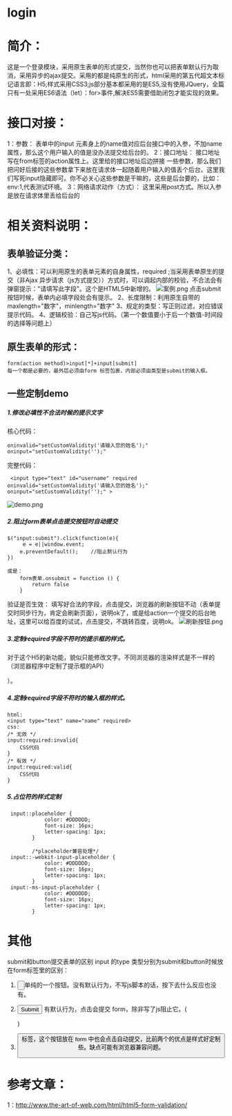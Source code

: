 # login
# 简介：
这是一个登录模块，采用原生表单的形式提交，当然你也可以把表单默认行为取消，采用异步的ajax提交。采用的都是纯原生的形式，html采用的第五代超文本标记语言即：H5;样式采用CSS3;js部分基本都采用的是ES5,没有使用JQuery，全篇只有一处采用ES6语法（let）：for>事件,解决ES5需要借助闭包才能实现的效果。
# 接口对接：
1：参数：
表单中的input 元素身上的name值对应后台接口中的入参，不加name属性，那么这个用户输入的值是没办法提交给后台的。
2：接口地址：
接口地址写在from标签的action属性上。这里给的接口地址后边拼接 一些参数，那么我们把问好后接的这些参数拿下来放在请求体一起随着用户输入的值丢个后台。这里我们写死input隐藏即可。你不必关心这些参数是干嘛的，这些是后台要的，比如：env:1,代表测试环境。
3：网络请求动作（方式）：
这里采用post方式。所以入参是放在请求体里丢给后台的
# 相关资料说明：
## 表单验证分类：
1、必填性：可以利用原生的表单元素的自身属性，required ;当采用表单原生的提交（非Ajax 异步请求（js方式提交））方式时，可以调起内部的校验，不合法会有弹窗提示："请填写此字段"。这个是HTML5中新增的。
![案例.png](http://upload-images.jianshu.io/upload_images/3233350-a00b7445afb25501.png?imageMogr2/auto-orient/strip%7CimageView2/2/w/1240)
点击submit按钮时候，表单内必填字段处会有提示。
2、长度限制：利用原生自带的maxlength="数字"，minlength="数字"
3、规定的类型：写正则过滤，对应错误提示代码。
4、逻辑校验：自己写js代码。（第一个数值要小于后一个数值-时间段的选择等问题上）
## 原生表单的形式：
```
form(action method)>input[*]+input[submit]
每一个都是必要的，最外层必须由form 标签包裹，内部必须由类型是submit的输入框。
```
## 一些定制demo
##### 1.修改必填性不合法时候的提示文字
核心代码：
```
oninvalid="setCustomValidity('请输入您的姓名');" oninput="setCustomValidity('');"
```

完整代码：
```
 <input type="text" id="username" required oninvalid="setCustomValidity('请输入您的姓名');" oninput="setCustomValidity('');" >
```
![demo.png](http://upload-images.jianshu.io/upload_images/3233350-6b41c330f7fd518e.png?imageMogr2/auto-orient/strip%7CimageView2/2/w/1240)

##### 2.阻止form表单点击提交按钮时自动提交
```
$("input:submit").click(function(e){
     e = e||window.event;
    e.preventDefault();    //阻止默认行为
})

或是：
    form表单.onsubmit = function () {
        return false
    }
```
验证是否生效：
填写好合法的字段，点击提交，浏览器的刷新按钮不动（表单提交时同步行为，肯定会刷新页面），说明ok了，或是给action一个提交的后台地址，这里可以给百度的试试，点击提交，不跳转百度，说明ok。
![刷新按钮.png](http://upload-images.jianshu.io/upload_images/3233350-8f6e6fa8592a3a89.png?imageMogr2/auto-orient/strip%7CimageView2/2/w/1240)

##### 3.定制required字段不符时的提示框的样式。
对于这个H5的新功能，貌似只能修改文字。不同浏览器的渲染样式是不一样的（浏览器程序中定制了提示框的API）

）。
##### 4.定制required字段不符时的输入框的样式。
```
html:
<input type="text" name="name" required>
css:
/* 无效 */
input:required:invalid{
    CSS代码
}
/* 有效 */
input:required:valid{
    CSS代码
}
```
##### 5.占位符的样式定制
```
 input::placeholder {
            color: #DDDDDD;
            font-size: 16px;
            letter-spacing: 1px;
        }

        /*placeholder兼容处理*/
 input::-webkit-input-placeholder {
            color: #DDDDDD;
            font-size: 16px;
            letter-spacing: 1px;
        }
 input:-ms-input-placeholder {
            color: #DDDDDD;
            font-size: 16px;
            letter-spacing: 1px;
        }
```

# 其他
submit和button提交表单的区别
input 的type 类型分别为submit和button时候放在form标签里的区别：
1.  <input type="button" />单纯的一个按钮。没有默认行为，不写js脚本的话，按下去什么反应也没有。

2.  <input type="submit" /> 有默认行为，点击会提交 form，除非写了js阻止它。(<form onsubmit="return false;"> )

3.  <button> 标签，这个按钮放在 form 中也会点击自动提交，比前两个的优点是样式好定制些。缺点可能有浏览器兼容问题。


# 参考文章：
1：http://www.the-art-of-web.com/html/html5-form-validation/
